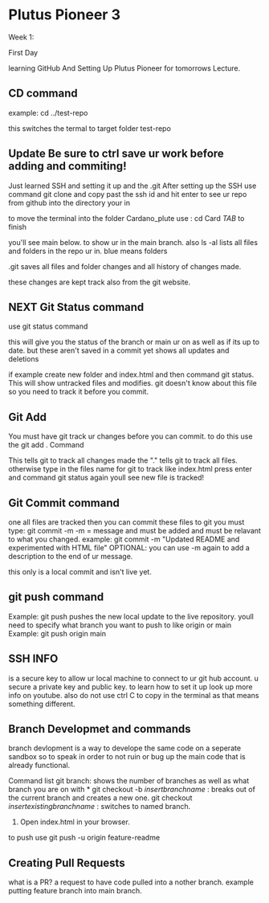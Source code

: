 # Plutus Pioneer 3

Week 1: 

First Day

learning GitHub And Setting Up Plutus Pioneer for tomorrows Lecture. 

## CD command

example: cd ../test-repo 

this switches the termal to target folder test-repo

## Update Be sure to ctrl save ur work before adding and commiting!

Just learned SSH and setting it up and the .git
After setting up the SSH use command git clone and copy past the ssh id and hit enter to see ur repo from github into the directory your in

to move the terminal into the folder Cardano_plute use : cd Card *TAB* to finish

you'll see main below. to show ur in the main branch. 
also ls -al lists all files and folders in the repo ur in. blue means folders

.git saves all files and folder changes and all history of changes made.

these changes are kept track also from the git website.

## NEXT Git Status command

use git status command

this will give you the status of the branch or main ur on as well as if its up to date. 
but these aren't saved in a commit yet shows all updates and deletions

if example create new folder and index.html and then command git status. This will show untracked files and modifies. 
git doesn't know about this file so you need to track it before you commit. 

## Git Add

You must have git track ur changes before you can commit. 
to do this use the
git add .  Command

This tells git to track all changes made
the "." tells git to track all files.
otherwise type in the files name for git to track like index.html
press enter and command git status again youll see new file is tracked!


## Git Commit command

one all files are tracked then you can commit these files to git
you must type:
git commit -m
-m = message and must be added and must be relavant to what you changed. 
example: git commit -m "Updated README and experimented with HTML file" 
OPTIONAL: you can use -m again to add a description to the end of ur message.

this only is a local commit and isn't live yet.

## git push command

Example: git push
pushes the new local update to the live repository.
youll need to specify what branch you want to push to like origin or main
Example: git push origin main
## SSH INFO

is a secure key to allow ur local machine to connect to ur git hub account. 
u secure a private key and public key.
to learn how to set it up look up more info on youtube. also do not use ctrl C to copy in the terminal as  that means something different.


## Branch Developmet and commands

branch devlopment is a way to develope the same code on a seperate sandbox so to speak in order to not ruin or bug up the main code that is already functional.

Command list
git branch: shows the number of branches as well as what branch you are on with *
git checkout -b *insertbranchname* : breaks out of the current branch and creates a new one.
git checkout *insertexistingbranchname* : switches to named branch.

1. Open index.html in your browser.

to push use git push -u origin feature-readme

## Creating Pull Requests

what is a PR? a request to have code pulled into a nother branch. example putting feature branch into main branch. 